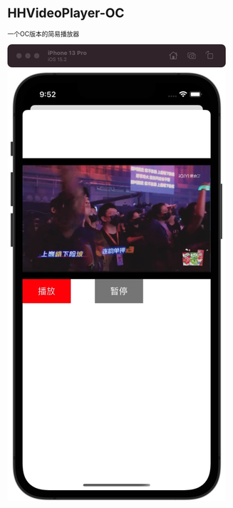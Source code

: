 # HHVideoPlayer-OC
一个OC版本的简易播放器


![替代文字](https://github.com/Dombo-Y/HHVideoPlayer-OC/blob/4f4aaefc1f4cff99181185fbcf083367e8c4f81d/WechatIMG126.jpeg)

